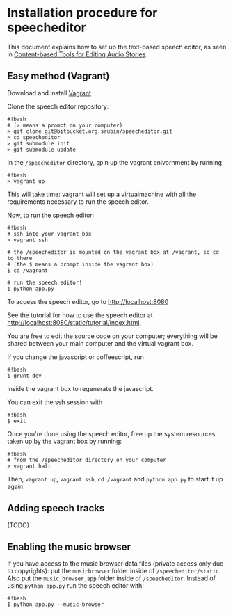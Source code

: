 # Installation procedure for speecheditor

This document explains how to set up the text-based speech editor, as seen in [Content-based Tools for Editing Audio Stories](http://vis.berkeley.edu/papers/audiostories).

## Easy method (Vagrant)

Download and install [Vagrant](https://www.vagrantup.com/downloads.html)

Clone the speech editor repository:

```
#!bash
# (> means a prompt on your computer)
> git clone git@bitbucket.org:srubin/speecheditor.git
> cd speecheditor
> git submodule init
> git submodule update
```

In the `/speecheditor` directory, spin up the vagrant enivornment by running

```
#!bash
> vagrant up
```

This will take time: vagrant will set up a virtualmachine with all the requirements necessary to run the speech editor.

Now, to run the speech editor:

```
#!bash
# ssh into your vagrant box
> vagrant ssh

# the /speecheditor is mounted on the vagrant box at /vagrant, so cd to there
# (the $ means a prompt inside the vagrant box)
$ cd /vagrant

# run the speech editor!
$ python app.py
```

To access the speech editor, go to [http://localhost:8080](http://localhost:8080)

See the tutorial for how to use the speech editor at [http://localhost:8080/static/tutorial/index.html](http://localhost:8080/static/tutorial/index.html).

You are free to edit the source code on your computer; everything will
be shared between your main computer and the virtual vagrant box.

If you change the javascript or coffeescript, run

```
#!bash
$ grunt dev
```
inside the vagrant box to regenerate the javascript.

You can exit the ssh session with

```
#!bash
$ exit
```

Once you're done using the speech editor, free up the system resources taken up by the vagrant box by running:

```
#!bash
# from the /speecheditor directory on your computer
> vagrant halt
```

Then, `vagrant up`, `vagrant ssh`, `cd /vagrant` and `python app.py` to start it up again.

## Adding speech tracks

(TODO)

## Enabling the music browser

If you have access to the music browser data files (private access only due to copyrights): put the `musicbrowser` folder inside of `/speecheditor/static`. Also put the `music_browser_app` folder inside of `/speecheditor`. Instead of using `python app.py` run the speech editor with:

```
#!bash
$ python app.py --music-browser
```